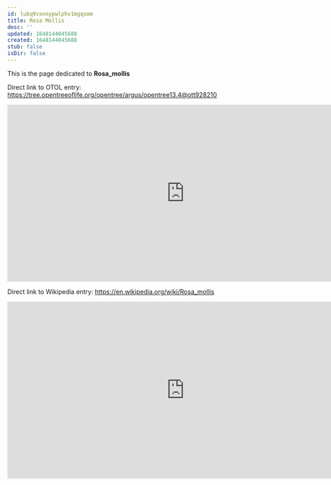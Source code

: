 ```yaml
---
id: lubq9vxnnypwlphv1mgqsmm
title: Rosa Mollis
desc: ''
updated: 1648144045688
created: 1648144045688
stub: false
isDir: false
---
```

This is the page dedicated to **Rosa_mollis**


Direct link to OTOL entry: https://tree.opentreeoflife.org/opentree/argus/opentree13.4@ott928210



<html>
    <body>
    <iframe src="https://tree.opentreeoflife.org/opentree/argus/opentree13.4@ott928210"
    width="800" height="400" frameborder="0" allowfullscreen> </iframe>
    </body>
</html>
    


Direct link to Wikipedia entry: https://en.wikipedia.org/wiki/Rosa_mollis



<html>
    <body>
    <iframe src="https://en.wikipedia.org/wiki/Rosa_mollis"
    width="800" height="400" frameborder="0" allowfullscreen> </iframe>
    </body>
</html>
    
